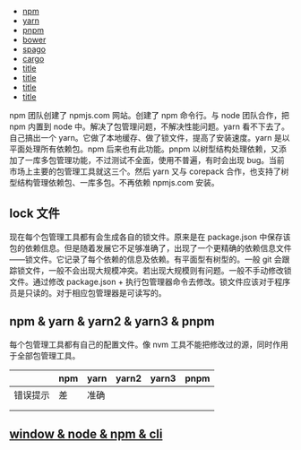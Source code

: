 - [npm](/package-manager/npm/index.html)
- [yarn](/package-manager/yarn/index.html)
- [pnpm](/package-manager/pnpm/index.html)
- [bower](https://bower.io/)
- [spago]()
- [cargo](/package-manager/cargo/index.html)
- [title](/package-manager/title/index.html)
- [title](/package-manager/title/index.html)
- [title](/package-manager/title/index.html)
- [title](/package-manager/title/index.html)

npm 团队创建了 npmjs.com 网站。创建了 npm 命令行。与 node 团队合作，把 npm 内置到 node 中。解决了包管理问题，不解决性能问题。yarn 看不下去了。自己搞出一个 yarn。它做了本地缓存、做了锁文件，提高了安装速度。yarn 是以平面处理所有依赖包。npm 后来也有此功能。pnpm 以树型结构处理依赖，又添加了一库多包管理功能，不过测试不全面，使用不普遍，有时会出现 bug。当前市场上主要的包管理工具就这三个。然后 yarn 又与 corepack 合作，也支持了树型结构管理依赖包、一库多包。不再依赖 npmjs.com 安装。

## lock 文件

现在每个包管理工具都有会生成各自的锁文件。原来是在 package.json 中保存该包的依赖信息。但是随着发展它不足够准确了，出现了一个更精确的依赖信息文件——锁文件。它记录了每个依赖的信息及依赖。有平面型有树型的。一般 git 会跟踪锁文件，一般不会出现大规模冲突。若出现大规模则有问题。一般不手动修改锁文件。通过修改 package.json + 执行包管理器命令去修改。锁文件应该对于程序员是只读的。对于相应包管理器是可读写的。

## npm & yarn & yarn2 & yarn3 & pnpm

每个包管理工具都有自己的配置文件。像 nvm 工具不能把修改过的源，同时作用于全部包管理工具。

|          | npm | yarn | yarn2 | yarn3 | pnpm |
| -------- | --- | ---- | ----- | ----- | ---- |
| 错误提示 | 差  | 准确 |       |       |      |
|          |     |      |       |       |      |
|          |     |      |       |       |      |

## [window & node & npm & cli](/language/node/window%26node%26npm%26cli.html)
